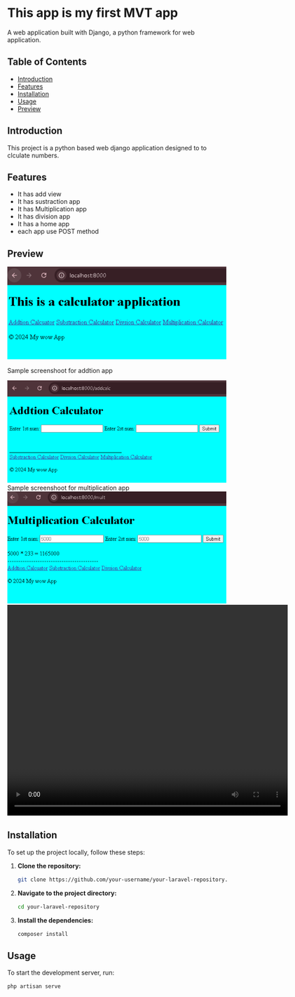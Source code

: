 # This app is my first MVT app

A web application built with Django, a python framework for web application.

## Table of Contents

- [Introduction](#introduction)
- [Features](#features)
- [Installation](#installation)
- [Usage](#usage)
- [Preview](#Preview)

## Introduction

This project is a python based web django application designed to to clculate numbers.

## Features

- It has add view
- It has sustraction app
- It has Multiplication app
- It has division app
- It has a home app
- each app use POST method
  
## Preview
<!-- ![smaple screeshoot](assets/images/sample1.PNG) -->
<img src="assets/images/sample1.PNG" alt="Project Image" width="500" hieght="300"/>

Sample screenshoot for addtion app

<!-- ![smaple screeshoot](assets/images/sample2.PNG) -->
<img src="assets/images/sample2.PNG" alt="Project Image" width="500" hieght="300" />
Sample screenshoot for multiplication app

<!-- ![smaple screeshoot](assets/images/sample3.PNG) -->
<img src="assets/images/sample3.PNG" alt="Project Image" width="500" hieght="300"/>

<video  width="640" height="480" controls poster="" autoplay>
  <source src="assets/images/REC.mp4" type="video/mp4">
  Your browser does not support the video tag.
</video>

## Installation

To set up the project locally, follow these steps:

1. **Clone the repository:**

    ```bash
    git clone https://github.com/your-username/your-laravel-repository.git
    ```

2. **Navigate to the project directory:**

    ```bash
    cd your-laravel-repository
    ```

3. **Install the dependencies:**

    ```bash
    composer install
    ```


## Usage

To start the development server, run:

```bash
php artisan serve
